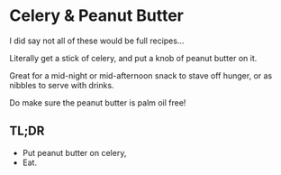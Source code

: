 # Celery & Peanut Butter

I did say not all of these would be full recipes...

Literally get a stick of celery, and put a knob of peanut butter on it.

Great for a mid-night or mid-afternoon snack to stave off hunger, or as nibbles
to serve with drinks.

Do make sure the peanut butter is palm oil free!

## TL;DR

- Put peanut butter on celery,
- Eat.
